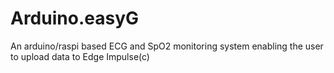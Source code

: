 # Arduino.easyG
An arduino/raspi based ECG and SpO2 monitoring system enabling the user to upload data to Edge Impulse(c) 
